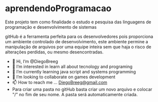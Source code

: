 # aprendendoProgramacao
Este projeto tem como finalidade o estudo e pesquisa das linguagens de programação e desenvolvimento de sistemas

gitHub é a ferramenta perfeita para os desenvolvedores pois proporciona um ambiente controlado de desenvolvimento, este ambiente permine a manipulação de arquivos por uma equipe inteira sem que haja o risco de alterações perdidas, ou mesmo desencontradas.

- 👋 Hi, I’m @DiegoBreeg
- 👀 I’m interested in learn all about tecnology and programing
- 🌱 I’m currently learning java script and systems programming
- 💞️ I’m looking to collaborate on games development
- 📫 How to reach me ... DiegoBreeg@gmail.com
- Para criar uma pasta no gitHub basta criar um novo arquivo e colocar "/" no fim de seu nome. A pasta será automaticamente criada.

